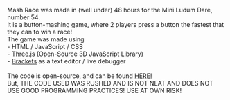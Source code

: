 Mash Race was made in (well under) 48 hours for the Mini Ludum Dare, number 54.<br>
	It is a button-mashing game, where 2 players press a button the fastest that they can to win a race!<br>
	The game was made using<br>
	- HTML / JavaScript / CSS<br>
	- [Three.js](http://threejs.org) (Open-Source 3D JavaScript Library)<br>
	- <a href = "http://www.brackets.io">Brackets</a> as a text editor / live debugger<br><br>
	The code is open-source, and can be found <a href = "">HERE!</a><br>But, THE CODE USED WAS RUSHED AND IS NOT NEAT AND DOES NOT USE GOOD PROGRAMMING PRACTICES! USE AT OWN RISK!
